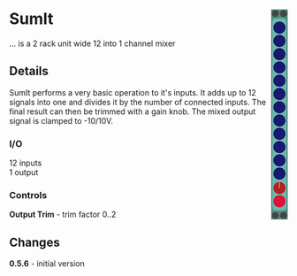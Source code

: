 # SumIt <img align="right" src="images/sumit_100.png">
... is a 2 rack unit wide 12 into 1 channel mixer

## Details
SumIt performs a very basic operation to it's inputs. It adds up to 12 signals into one and divides it by the number of connected inputs.
The final result can then be trimmed with a gain knob. The mixed output signal is clamped to -10/10V.

### I/O
12 inputs  
1 output  

### Controls
__Output Trim__ - trim factor 0..2
## Changes
__0.5.6__ - initial version  
